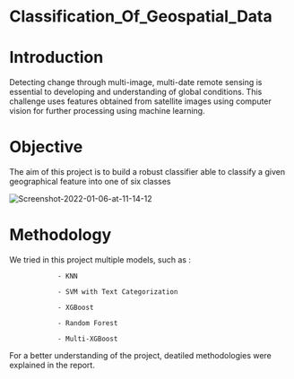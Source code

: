 # Classification_Of_Geospatial_Data

# Introduction
Detecting change through multi-image, multi-date remote sensing is essential to developing and understanding of global conditions. This challenge uses features obtained from satellite images using computer vision for further processing using machine learning.


# Objective
The aim of this project is to build a robust classifier able to classify a given geographical feature into one of six classes

  ![Screenshot-2022-01-06-at-11-14-12](https://github.com/Abdennacer-Badaoui/Classification-of-geospatial_data/assets/106801897/cb8ad1c2-33cc-47cf-8904-9a1fb3e6d2ac)


# Methodology
We tried in this project multiple models, such as : 
                
                - KNN
                
                - SVM with Text Categorization
                
                - XGBoost 
                
                - Random Forest
                
                - Multi-XGBoost

For a better understanding of the project, deatiled methodologies were explained in the report.
